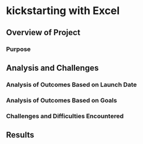 # kickstarting with Excel
## Overview of Project
### Purpose
## Analysis and Challenges
### Analysis of Outcomes Based on Launch Date
### Analysis of Outcomes Based on Goals
### Challenges and Difficulties Encountered
## Results
